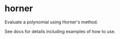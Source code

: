 # horner

Evaluate a polynomial using Horner's method.

See docs for details including examples of how to use.
